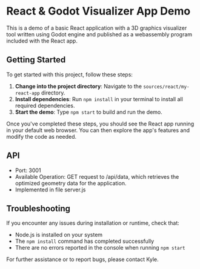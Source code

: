 # React & Godot Visualizer App Demo
This is a demo of a basic React application with a 3D graphics visualizer tool written using Godot engine and published as a webassembly program included with the React app.

## Getting Started

To get started with this project, follow these steps:

1. **Change into the project directory**: Navigate to the `sources/react/my-react-app` directory.
2. **Install dependencies**: Run `npm install` in your terminal to install all required dependencies.
3. **Start the demo**: Type `npm start` to build and run the demo.

Once you've completed these steps, you should see the React app running in your default web browser. You can then explore the app's features and modify the code as needed.

## API
- Port: 3001
- Available Operation: GET request to /api/data, which retrieves the optimized geometry data for the application.
- Implemented in file server.js

## Troubleshooting

If you encounter any issues during installation or runtime, check that:
* Node.js is installed on your system
* The `npm install` command has completed successfully
* There are no errors reported in the console when running `npm start`

For further assistance or to report bugs, please contact Kyle.